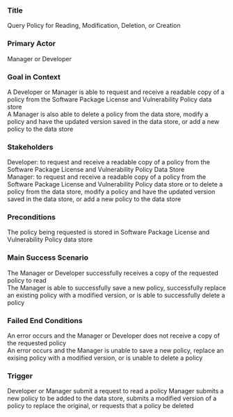 ### Title
Query Policy for Reading, Modification, Deletion, or Creation

### Primary Actor
Manager or Developer

### Goal in Context
A Developer or Manager is able to request and receive a readable copy of a policy from the Software Package License and Vulnerability Policy data store<br/>
A Manager is also able to delete a policy from the data store, modify a policy and have the updated version saved in the data store, or add a new policy to the data store

### Stakeholders
Developer: to request and receive a readable copy of a policy from the Software Package License and Vulnerability Policy Data Store<br/>
Manager: to request and receive a readable copy of a policy from the Software Package License and Vulnerability Policy data store or to delete a policy from the data store, modify a policy and have the updated version saved in the data store, or add a new policy to the data store

### Preconditions
The policy being requested is stored in Software Package License and Vulnerability Policy data store

### Main Success Scenario
The Manager or Developer successfully receives a copy of the requested policy to read<br/>
The Manager is able to successfully save a new policy, successfully replace an existing policy with a modified version, or is able to successfully delete a policy

### Failed End Conditions
An error occurs and the Manager or Developer does not receive a copy of the requested policy <br/>
An error occurs and the Manager is unable to save a new policy, replace an exising policy with a modified version, or is unable to delete a policy

### Trigger 
Developer or Manager submit a request to read a policy
Manager submits a new policy to be added to the data store, submits a modified version of a policy to replace the original, or requests that a policy be deleted

